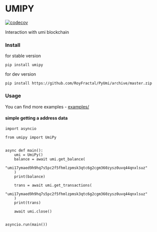 # UMIPY
[![codecov](https://codecov.io/github/kesha1225/PyUmi/graph/badge.svg?token=PZ12EHSKAH)](https://codecov.io/github/kesha1225/PyUmi)

Interaction with umi blockchain


### Install

for stable version

`pip install umipy`

for dev version

`pip install https://github.com/RoyFractal/PyUmi/archive/master.zip` 


### Usage

You can find more examples - [examples/](examples/)

#### simple getting a address data

```python3
import asyncio

from umipy import UmiPy


async def main():
    umi = UmiPy()
    balance = await umi.get_balance(
        "umi17ymaed9h9hq7s5pc2f5fhmlzpmsk3qtc6g2cgm360zysz0uvq44qnxlsuz"
    )
    print(balance)

    trans = await umi.get_transactions(
        "umi17ymaed9h9hq7s5pc2f5fhmlzpmsk3qtc6g2cgm360zysz0uvq44qnxlsuz"
    )
    print(trans)

    await umi.close()


asyncio.run(main())
```
